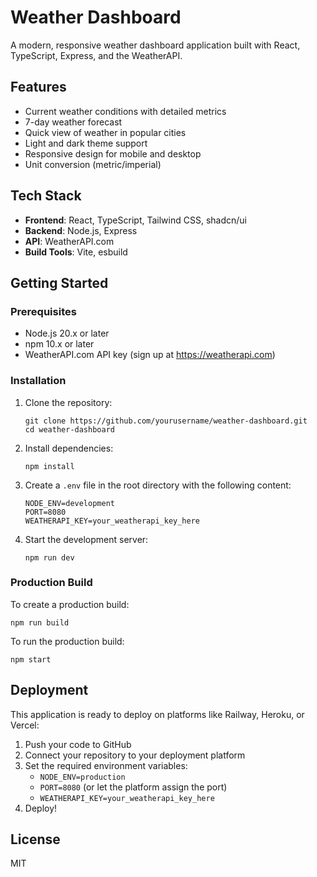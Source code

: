 # Weather Dashboard

A modern, responsive weather dashboard application built with React, TypeScript, Express, and the WeatherAPI.

## Features

- Current weather conditions with detailed metrics
- 7-day weather forecast
- Quick view of weather in popular cities
- Light and dark theme support
- Responsive design for mobile and desktop
- Unit conversion (metric/imperial)

## Tech Stack

- **Frontend**: React, TypeScript, Tailwind CSS, shadcn/ui
- **Backend**: Node.js, Express
- **API**: WeatherAPI.com
- **Build Tools**: Vite, esbuild

## Getting Started

### Prerequisites

- Node.js 20.x or later
- npm 10.x or later
- WeatherAPI.com API key (sign up at https://weatherapi.com)

### Installation

1. Clone the repository:
   ```
   git clone https://github.com/yourusername/weather-dashboard.git
   cd weather-dashboard
   ```

2. Install dependencies:
   ```
   npm install
   ```

3. Create a `.env` file in the root directory with the following content:
   ```
   NODE_ENV=development
   PORT=8080
   WEATHERAPI_KEY=your_weatherapi_key_here
   ```

4. Start the development server:
   ```
   npm run dev
   ```

### Production Build

To create a production build:

```
npm run build
```

To run the production build:

```
npm start
```

## Deployment

This application is ready to deploy on platforms like Railway, Heroku, or Vercel:

1. Push your code to GitHub
2. Connect your repository to your deployment platform
3. Set the required environment variables:
   - `NODE_ENV=production`
   - `PORT=8080` (or let the platform assign the port)
   - `WEATHERAPI_KEY=your_weatherapi_key_here`
4. Deploy!

## License

MIT
